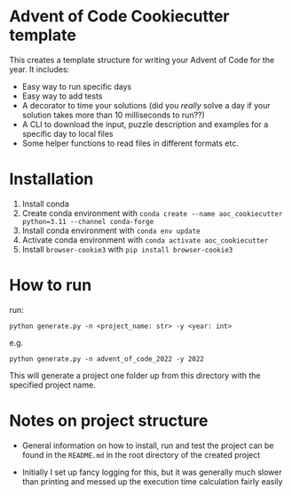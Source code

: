 # Advent of Code Cookiecutter template

This creates a template structure for writing your Advent of Code for the year. It includes:

* Easy way to run specific days
* Easy way to add tests
* A decorator to time your solutions (did you _really_ solve a day if your solution takes more than 10 milliseconds to run??)
* A CLI to download the input, puzzle description and examples for a specific day to local files
* Some helper functions to read files in different formats etc.

# Installation

1. Install conda
2. Create conda environment with `conda create --name aoc_cookiecutter python=3.11 --channel conda-forge`
3. Install conda environment with `conda env update`
4. Activate conda environment with `conda activate aoc_cookiecutter`
5. Install `browser-cookie3` with `pip install browser-cookie3`

# How to run

run:

```commandline
python generate.py -n <project_name: str> -y <year: int>
```

e.g.

```commandline
python generate.py -n advent_of_code_2022 -y 2022
```

This will generate a project one folder up from this directory with the specified project name.

# Notes on project structure

* General information on how to install, run and test the project can be found in the `README.md` in the root directory
  of the created project

* Initially I set up fancy logging for this, but it was generally much slower than printing and messed up the execution
time calculation fairly easily